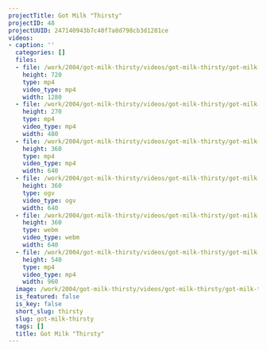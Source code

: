```yaml
---
projectTitle: Got Milk "Thirsty"
projectID: 48
projectUUID: 247140943b7c40f7a8d798cb3d1281ce
videos:
- caption: ''
  categories: []
  files:
  - file: /work/2004/got-milk-thirsty/videos/got-milk-thirsty/got-milk-thirsty-1280x720.mp4
    height: 720
    type: mp4
    video_type: mp4
    width: 1280
  - file: /work/2004/got-milk-thirsty/videos/got-milk-thirsty/got-milk-thirsty-480x270.mp4
    height: 270
    type: mp4
    video_type: mp4
    width: 480
  - file: /work/2004/got-milk-thirsty/videos/got-milk-thirsty/got-milk-thirsty-640x360.mp4
    height: 360
    type: mp4
    video_type: mp4
    width: 640
  - file: /work/2004/got-milk-thirsty/videos/got-milk-thirsty/got-milk-thirsty-640x360.ogv
    height: 360
    type: ogv
    video_type: ogv
    width: 640
  - file: /work/2004/got-milk-thirsty/videos/got-milk-thirsty/got-milk-thirsty-640x360.webm
    height: 360
    type: webm
    video_type: webm
    width: 640
  - file: /work/2004/got-milk-thirsty/videos/got-milk-thirsty/got-milk-thirsty-960x540.mp4
    height: 540
    type: mp4
    video_type: mp4
    width: 960
  image: /work/2004/got-milk-thirsty/videos/got-milk-thirsty/got-milk-thirsty.03.jpg
  is_featured: false
  is_key: false
  short_slug: thirsty
  slug: got-milk-thirsty
  tags: []
  title: Got Milk "Thirsty"
---
```

